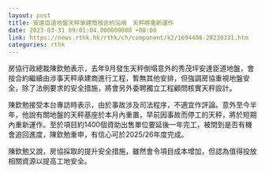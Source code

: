 ```yaml
---
layout: post
title: 安達臣道地盤天秤承建商按合約沿用　天秤將重新運作
date: 2023-03-31 09:01:04.000000000 +08:00
link: https://news.rthk.hk/rthk/ch/component/k2/1694408-20230331.htm
categories: rthk
---
```


房協行政總裁陳欽勉表示，去年9月發生天秤倒塌意外的秀茂坪安達臣道地盤，會按合約繼續由涉事天秤承建商進行工程，暫無其他安排，但強調房協重視地盤安全，除了法例要求的安全措施，將會另外委聘獨立工程顧問核實天秤設計。

陳欽勉接受本台專訪時表示，由於事故涉及司法程序，不適宜作評論。意外至今半年，他說有關地盤的天秤基座於本月內重置，早前因事故而停工的天秤，將於短期內重新運作。至於項目約1400個資助出售單位要延後一年完工，被問到是否有機會追回進度，陳欽勉重申，有信心可於2025/26年度完成。

陳欽勉又說，房協採取的提升安全措施，雖然會令項目成本增加，但認為值得投放相關資源以提高工地安全。
